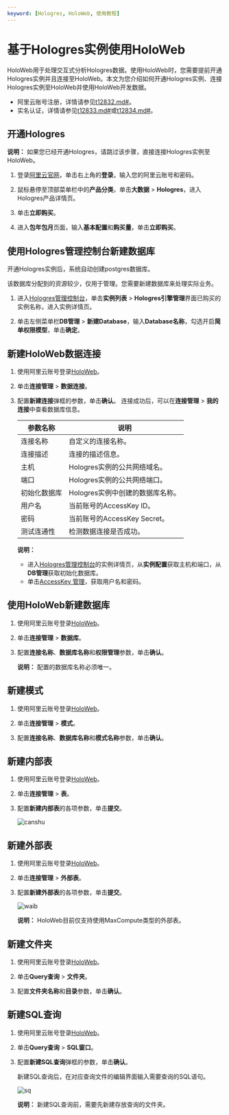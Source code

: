 ```yaml
---
keyword: [Hologres, HoloWeb, 使用教程]
---
```


# 基于Hologres实例使用HoloWeb

HoloWeb用于处理交互式分析Hologres数据。使用HoloWeb时，您需要提前开通Hologres实例并且连接至HoloWeb。本文为您介绍如何开通Hologres实例、连接Hologres实例至HoloWeb并使用HoloWeb开发数据。

-   阿里云账号注册，详情请参见[t12832.md\#]()。
-   实名认证，详情请参见[t12833.md\#]()或[t12834.md\#]()。

## 开通Hologres

**说明：** 如果您已经开通Hologres，请跳过该步骤，直接连接Hologres实例至HoloWeb。

1.  登录[阿里云官网](https://www.aliyun.com/)，单击右上角的**登录**，输入您的阿里云账号和密码。

2.  鼠标悬停至顶部菜单栏中的**产品分类**，单击**大数据** \> **Hologres**，进入Hologres产品详情页。

3.  单击**立即购买**。

4.  进入**包年包月**页面，输入**基本配置**和**购买量**，单击**立即购买**。


## 使用Hologres管理控制台新建数据库

开通Hologres实例后，系统自动创建postgres数据库。

该数据库分配到的资源较少，仅用于管理。您需要新建数据库来处理实际业务。

1.  进入[Hologres管理控制台](https://hologram.console.aliyun.com/#/instance)，单击**实例列表** \> **Hologres引擎管理**界面已购买的实例名称，进入实例详情页。

2.  单击左侧菜单栏**DB管理** \> **新建Database**，输入**Database名称**，勾选开启**简单权限模型**，单击**确定**。


## 新建HoloWeb数据连接

1.  使用阿里云账号登录[HoloWeb](https://account.aliyun.com/login/login.htm?oauth_callback=http%3A%2F%2Fholoweb-cn-shanghai.data.aliyun.com%2F)。

2.  单击**连接管理** \> **数据连接**。

3.  配置**新建连接**弹框的参数，单击**确认**。 连接成功后，可以在**连接管理** \> **我的连接**中查看数据库信息。

    |参数名称|说明|
    |----|--|
    |连接名称|自定义的连接名称。|
    |连接描述|连接的描述信息。|
    |主机|Hologres实例的公共网络域名。|
    |端口|Hologres实例的公共网络端口。|
    |初始化数据库|Hologres实例中创建的数据库名称。|
    |用户名|当前账号的AccessKey ID。|
    |密码|当前账号的AccessKey Secret。|
    |测试连通性|检测数据连接是否成功。|

    **说明：**

    -   进入[Hologres管理控制台](https://hologram.console.aliyun.com/#/instance)的实例详情页，从**实例配置**获取主机和端口，从**DB管理**获取初始化数据库。
    -   单击[AccessKey 管理](https://usercenter.console.aliyun.com/?spm=5176.2020520153.nav-right.dak.3bcf415dCWGUBj#/manage/ak)，获取用户名和密码。

## 使用HoloWeb新建数据库

1.  使用阿里云账号登录[HoloWeb](https://account.aliyun.com/login/login.htm?oauth_callback=http%3A%2F%2Fholoweb-cn-shanghai.data.aliyun.com%2F)。

2.  单击**连接管理** \> **数据库**。

3.  配置**连接名称**、**数据库名称**和**权限管理**参数，单击**确认**。

    **说明：** 配置的数据库名称必须唯一。


## 新建模式

1.  使用阿里云账号登录[HoloWeb](https://account.aliyun.com/login/login.htm?oauth_callback=http%3A%2F%2Fholoweb-cn-shanghai.data.aliyun.com%2F)。

2.  单击**连接管理** \> **模式**。

3.  配置**连接名称**、**数据库名称**和**模式名称**参数，单击**确认**。


## 新建内部表

1.  使用阿里云账号登录[HoloWeb](https://account.aliyun.com/login/login.htm?oauth_callback=http%3A%2F%2Fholoweb-cn-shanghai.data.aliyun.com%2F)。

2.  单击**连接管理** \> **表**。

3.  配置**新建内部表**的各项参数，单击**提交**。

    ![canshu](https://static-aliyun-doc.oss-cn-hangzhou.aliyuncs.com/assets/img/zh-CN/2273749951/p113938.png)


## 新建外部表

1.  使用阿里云账号登录[HoloWeb](https://account.aliyun.com/login/login.htm?oauth_callback=http%3A%2F%2Fholoweb-cn-shanghai.data.aliyun.com%2F)。

2.  单击**连接管理** \> **外部表**。

3.  配置**新建外部表**的各项参数，单击**提交**。

    ![waib](https://static-aliyun-doc.oss-cn-hangzhou.aliyuncs.com/assets/img/zh-CN/3273749951/p113940.png)

    **说明：** HoloWeb目前仅支持使用MaxCompute类型的外部表。


## 新建文件夹

1.  使用阿里云账号登录[HoloWeb](https://account.aliyun.com/login/login.htm?oauth_callback=http%3A%2F%2Fholoweb-cn-shanghai.data.aliyun.com%2F)。

2.  单击**Query查询** \> **文件夹**。

3.  配置**文件夹名称**和**目录**参数，单击**确认**。


## 新建SQL查询

1.  使用阿里云账号登录[HoloWeb](https://account.aliyun.com/login/login.htm?oauth_callback=http%3A%2F%2Fholoweb-cn-shanghai.data.aliyun.com%2F)。

2.  单击**Query查询** \> **SQL窗口**。

3.  配置**新建SQL查询**弹框的参数，单击**确认**。

    新建SQL查询后，在对应查询文件的编辑界面输入需要查询的SQL语句。

    ![sq](https://static-aliyun-doc.oss-cn-hangzhou.aliyuncs.com/assets/img/zh-CN/3273749951/p113942.png)

    **说明：** 新建SQL查询前，需要先新建存放查询的文件夹。


